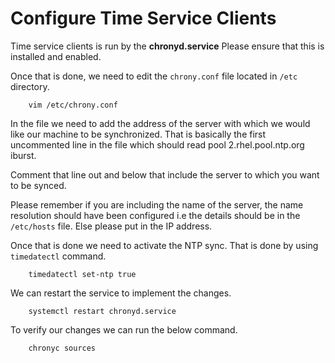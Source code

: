 # Configure Time Service Clients

Time service clients is run by the **chronyd.service** Please ensure that this is installed and enabled.

Once that is done, we need to edit the `chrony.conf` file located in `/etc` directory.

		vim /etc/chrony.conf

In the file we need to add the address of the server with which we would like our machine to be synchronized.
That is basically the first uncommented line in the file which should read pool 2.rhel.pool.ntp.org iburst.

Comment that line out and below that include the server to which you want to be synced. 

Please remember if you are including the name of the server, the name resolution should have been configured i.e the details should be in the `/etc/hosts` file. Else please put in the IP address. 


Once that is done we need to activate the NTP sync. That is done by using `timedatectl` command.

		timedatectl set-ntp true

We can restart the service to implement the changes.


		systemctl restart chronyd.service


To verify our changes we can run the below command.

		chronyc sources



